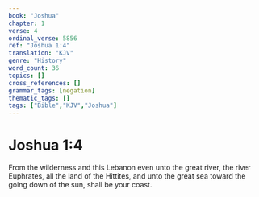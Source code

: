 ```yaml
---
book: "Joshua"
chapter: 1
verse: 4
ordinal_verse: 5856
ref: "Joshua 1:4"
translation: "KJV"
genre: "History"
word_count: 36
topics: []
cross_references: []
grammar_tags: [negation]
thematic_tags: []
tags: ["Bible","KJV","Joshua"]
---
```


# Joshua 1:4

From the wilderness and this Lebanon even unto the great river, the river Euphrates, all the land of the Hittites, and unto the great sea toward the going down of the sun, shall be your coast.

